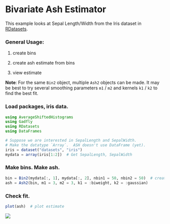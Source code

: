 
# Bivariate Ash Estimator

This example looks at Sepal Length/Width from the Iris dataset in
[RDatasets](https://github.com/johnmyleswhite/RDatasets.jl).

### General Usage:

1) create bins

2) create ash estimate from bins

3) view estimate

**Note**: For the same `Bin2` object, multiple `Ash2` objects can be made.  It may
be best to try several smoothing parameters `m1` / `m2` and kernels `k1` / `k2` to
find the best fit.


### Load packages, iris data.
````julia
using AverageShiftedHistograms
using Gadfly
using RDatasets
using DataFrames

# Suppose we are interested in SepalLength and SepalWidth.
# Make the datatype `Array`.  ASH doesn't use DataFrame (yet).
iris = dataset("datasets", "iris")
mydata = array(iris[1:2])  # Get SepalLength, SepalWidth
````







### Make bins.  Make ash.

````julia
bin = Bin2(mydata[:, 1], mydata[:, 2], nbin1 = 50, nbin2 = 50)  # create bins
ash = Ash2(bin, m1 = 3, m2 = 3, k1 = :biweight, k2 = :gaussian)
````







### Check fit.

````julia
plot(ash)  # plot estimate
````





![](https://raw.githubusercontent.com/joshday/AverageShiftedHistograms.jl/master/doc/examples/figures/ash2_ex.png)
